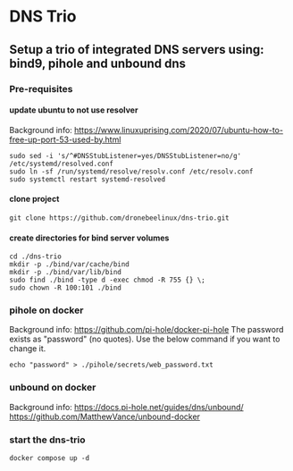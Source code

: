# DNS Trio
## Setup a trio of integrated DNS servers using: bind9, pihole and unbound dns
### Pre-requisites
#### update ubuntu to not use resolver
Background info:
https://www.linuxuprising.com/2020/07/ubuntu-how-to-free-up-port-53-used-by.html
```
sudo sed -i 's/^#DNSStubListener=yes/DNSStubListener=no/g' /etc/systemd/resolved.conf
sudo ln -sf /run/systemd/resolve/resolv.conf /etc/resolv.conf
sudo systemctl restart systemd-resolved
```
#### clone project
```
git clone https://github.com/dronebeelinux/dns-trio.git
```
#### create directories for bind server volumes
```
cd ./dns-trio
mkdir -p ./bind/var/cache/bind
mkdir -p ./bind/var/lib/bind
sudo find ./bind -type d -exec chmod -R 755 {} \;
sudo chown -R 100:101 ./bind
```
### pihole on docker
Background info:
https://github.com/pi-hole/docker-pi-hole
The password exists as "password" (no quotes). Use the below command if you want to change it.
```
echo "password" > ./pihole/secrets/web_password.txt
```
### unbound on docker
Background info:
https://docs.pi-hole.net/guides/dns/unbound/
https://github.com/MatthewVance/unbound-docker
### start the dns-trio
```
docker compose up -d
```